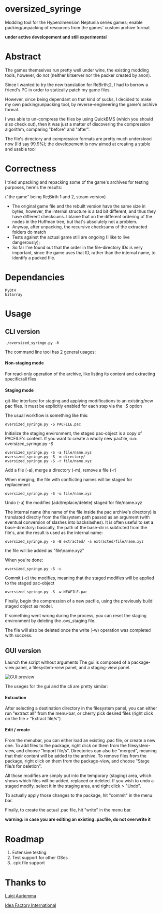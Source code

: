 # oversized_syringe
Modding tool for the Hyperdimension Neptunia series games; enable packing/unpacking of resources from the games' custom archive format

**under active developement and still experimental**

# Abstract

The games themselves run pretty well under wine, the existing modding tools, however, do not (neither kitserver nor the packer created by anon).

Since I wanted to try the new translation for ReBirth;2, I had to borrow a friend's PC in order to statically patch my game files.

However, since being dependant on that kind of sucks, I decided to make my own packing/unpacking tool, by reverse-engineering the game's archive format.

I was able to un-compress the files by using QuickBMS (which you should also check out), then it was just a matter of discovering the compression algorithm, comparing "before" and "after".

The file's directory and compression formats are pretty much understood now (I'd say 99.9%); the developement is now aimed at creating a stable and usable tool

# Correctness

I tried unpacking and repacking some of the game's archives for testing purposes, here's the results:

("the game" being Re;Birth 1 and 2, steam version)
* The original game file and the rebuilt version have the same size in bytes, however, the internal
    structure is a tad bit different, and thus they have different checksums. I blame that on the different
    ordering of the nodes in the Huffman tree, but that's absolutely not a problem.
* Anyway, after unpacking, the recursive checksums of the extracted folders do match
* Tests against the actual game still are ongoing (I like to live dangerously);
* So far I've found out that the order in the file-directory IDs is very important, since the game
    uses that ID, rather than the internal name, to identify a packed file.

# Dependancies

    PyQt4
    bitarray

# Usage

## CLI version

    ./oversized_syringe.py -h
    
The command line tool has 2 general usages:
#### Non-staging mode

For read-only operation of the archive, like listing its content and extracting specific/all files
    
#### Staging mode

git-like interface for staging and applying modifications to an existing/new pac files. It must be
explicitly enabled for each step via the *-S* option

The usual workflow is something like this:

    oversized_syringe.py -S PACFILE.pac
        
Initialize the staging environment, the staged pac-object is a copy of PACFILE's content.
If you want to create a wholly new pacfile, run:
    oversized_syringe.py -S
        
        
    oversized_syringe.py -S -a file/name.xyz
    oversized_syringe.py -S -m directory/
    oversized_syringe.py -S -r file/name.xyz
    
Add a file (-a), merge a directory (-m), remove a file (-r)
        
When merging, the file with conflicting names will be staged for replacement
        
    oversized_syringe.py -S -u file/name.xyz
    
Undo (-u) the modifies (add/replace/delete) staged for file/name.xyz
        
The internal name (the name of the file inside the pac archive's directory) is translated directly from the filesystem path passed as an argument (with eventual conversion of slashes into backslashes). It is often useful to set a base-directory: basically, the path of the base-dir is subtrcted from the file's, and the result is used as the internal name:

    oversized_syringe.py -S -B extracted/ -a extracted/file/name.xyz
        
the file will be added as "file\name.xyz"
    
When you're done:
    
    oversized_syringe.py -S -c
    
Commit (-c) the modifies, meaning that the staged modifies will be applied to the staged pac-object
    
    oversized_syringe.py -S -w NEWFILE.pac
    
Finally, begin the compression of a new pacfile, using the previously build staged object as model.

If something went wrong during the process, you can reset the staging environment by deleting the .ovs_staging file.

The file will also be deleted once the write (-w) operation was completed with success.
    
    
## GUI version

Launch the script without arguments
The gui is composed of a package-view panel, a filesystem-view panel, and a staging-view panel.

![GUI preview](https://github.com/agentOfChaos/oversized_syringe/blob/master/readme.png)

The useges for the gui and the cli are pretty similar:
#### Extraction

After selecting a destination directory in the filesystem panel, you can either run "extract all" from the menu-bar, or cherry pick desired files (right click on the file > "Extract file/s")

#### Edit / create

From the menubar, you can either load an existing .pac file, or create a new one.
To add files to the package, right click on them from the filesystem-view, and choose "Import file/s".
Directories can also be "merged", meaning that their content will be added to the archive.
To remove files from the package, right click on them from the package-view, and choose "Stage file/s for deletion".

All those modifies are simply put into the temporary (staging) area, which shows which files will be added, replaced or deleted. If you wish to undo a staged modify, select it in the staging area, and right click > "Undo".

To actually apply those changes to the package, hit "commit" in the menu bar.

Finally, to create the actual .pac file, hit "write" in the menu bar.

**warning: in case you are editing an existing .pacfile, do not overwrite it**

# Roadmap

1. Extensive testing
2. Test support for other OSes
3. .cpk file support

# Thanks to

[Luigi Auriemma](aluigi.altervista.org)

[Idea Factory International](http://www.ideafintl.com/)